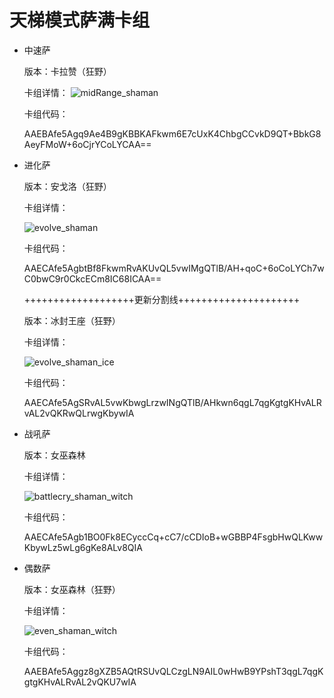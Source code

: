 # 天梯模式萨满卡组

- 中速萨

  版本：卡拉赞（狂野）

  卡组详情：
  ![midRange_shaman](screenshot/midRange_shaman.png)

  卡组代码：

  AAEBAfe5Agq9Ae4B9gKBBKAFkwm6E7cUxK4ChbgCCvkD9QT+BbkG8AeyFMoW+6oCjrYCoLYCAA==

- 进化萨

  版本：安戈洛（狂野）

  卡组详情：

  ![evolve_shaman](screenshot/evolve_shaman.png)

  卡组代码：

  AAECAfe5AgbtBf8FkwmRvAKUvQL5vwIMgQTlB/AH+qoC+6oCoLYCh7wC0bwC9r0CkcECm8IC68ICAA==

  +++++++++++++++++++更新分割线+++++++++++++++++++++

  版本：冰封王座（狂野）

  卡组详情：

  ![evolve_shaman_ice](screenshot/evolve_shaman_ice.png)

  卡组代码：

  AAECAfe5AgSRvAL5vwKbwgLrzwINgQTlB/AHkwn6qgL7qgKgtgKHvALRvAL2vQKRwQLrwgKbywIA


- 战吼萨

  版本：女巫森林

  卡组详情：

  ![battlecry_shaman_witch](screenshot/battlecry_shaman_witch.png)

  卡组代码：

  AAECAfe5Agb1BO0Fk8ECyccCq+cC7/cCDIoB+wGBBP4FsgbHwQLKwwKbywLz5wLg6gKe8ALv8QIA

- 偶数萨

  版本：女巫森林（狂野）

  卡组详情：

  ![even_shaman_witch](screenshot/even_shaman_witch.png)

  卡组代码：

  AAEBAfe5Aggz8gXZB5AQtRSUvQLCzgLN9AIL0wHwB9YPshT3qgL7qgKgtgKHvALRvAL2vQKU7wIA